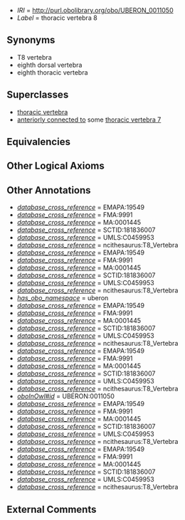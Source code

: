  * *IRI* = http://purl.obolibrary.org/obo/UBERON_0011050
 * *Label* = thoracic vertebra 8

## Synonyms

 * T8 vertebra
 * eighth dorsal vertebra
 * eighth thoracic vertebra

## Superclasses

 * [thoracic vertebra](../../UBERON/47/UBERON_0002347.md)
 * [anteriorly connected to](../../core#anteriorly/to/core#anteriorly_connected_to.md) some [thoracic vertebra 7](../../UBERON/32/UBERON_0004632.md)

## Equivalencies


## Other Logical Axioms


## Other Annotations

 * *[database_cross_reference](../../ef/oboInOwl#hasDbXref.md)* = EMAPA:19549
 * *[database_cross_reference](../../ef/oboInOwl#hasDbXref.md)* = FMA:9991
 * *[database_cross_reference](../../ef/oboInOwl#hasDbXref.md)* = MA:0001445
 * *[database_cross_reference](../../ef/oboInOwl#hasDbXref.md)* = SCTID:181836007
 * *[database_cross_reference](../../ef/oboInOwl#hasDbXref.md)* = UMLS:C0459953
 * *[database_cross_reference](../../ef/oboInOwl#hasDbXref.md)* = ncithesaurus:T8_Vertebra
 * *[database_cross_reference](../../ef/oboInOwl#hasDbXref.md)* = EMAPA:19549
 * *[database_cross_reference](../../ef/oboInOwl#hasDbXref.md)* = FMA:9991
 * *[database_cross_reference](../../ef/oboInOwl#hasDbXref.md)* = MA:0001445
 * *[database_cross_reference](../../ef/oboInOwl#hasDbXref.md)* = SCTID:181836007
 * *[database_cross_reference](../../ef/oboInOwl#hasDbXref.md)* = UMLS:C0459953
 * *[database_cross_reference](../../ef/oboInOwl#hasDbXref.md)* = ncithesaurus:T8_Vertebra
 * *[has_obo_namespace](../../ce/oboInOwl#hasOBONamespace.md)* = uberon
 * *[database_cross_reference](../../ef/oboInOwl#hasDbXref.md)* = EMAPA:19549
 * *[database_cross_reference](../../ef/oboInOwl#hasDbXref.md)* = FMA:9991
 * *[database_cross_reference](../../ef/oboInOwl#hasDbXref.md)* = MA:0001445
 * *[database_cross_reference](../../ef/oboInOwl#hasDbXref.md)* = SCTID:181836007
 * *[database_cross_reference](../../ef/oboInOwl#hasDbXref.md)* = UMLS:C0459953
 * *[database_cross_reference](../../ef/oboInOwl#hasDbXref.md)* = ncithesaurus:T8_Vertebra
 * *[database_cross_reference](../../ef/oboInOwl#hasDbXref.md)* = EMAPA:19549
 * *[database_cross_reference](../../ef/oboInOwl#hasDbXref.md)* = FMA:9991
 * *[database_cross_reference](../../ef/oboInOwl#hasDbXref.md)* = MA:0001445
 * *[database_cross_reference](../../ef/oboInOwl#hasDbXref.md)* = SCTID:181836007
 * *[database_cross_reference](../../ef/oboInOwl#hasDbXref.md)* = UMLS:C0459953
 * *[database_cross_reference](../../ef/oboInOwl#hasDbXref.md)* = ncithesaurus:T8_Vertebra
 * *[oboInOwl#id](../../id/oboInOwl#id.md)* = UBERON:0011050
 * *[database_cross_reference](../../ef/oboInOwl#hasDbXref.md)* = EMAPA:19549
 * *[database_cross_reference](../../ef/oboInOwl#hasDbXref.md)* = FMA:9991
 * *[database_cross_reference](../../ef/oboInOwl#hasDbXref.md)* = MA:0001445
 * *[database_cross_reference](../../ef/oboInOwl#hasDbXref.md)* = SCTID:181836007
 * *[database_cross_reference](../../ef/oboInOwl#hasDbXref.md)* = UMLS:C0459953
 * *[database_cross_reference](../../ef/oboInOwl#hasDbXref.md)* = ncithesaurus:T8_Vertebra
 * *[database_cross_reference](../../ef/oboInOwl#hasDbXref.md)* = EMAPA:19549
 * *[database_cross_reference](../../ef/oboInOwl#hasDbXref.md)* = FMA:9991
 * *[database_cross_reference](../../ef/oboInOwl#hasDbXref.md)* = MA:0001445
 * *[database_cross_reference](../../ef/oboInOwl#hasDbXref.md)* = SCTID:181836007
 * *[database_cross_reference](../../ef/oboInOwl#hasDbXref.md)* = UMLS:C0459953
 * *[database_cross_reference](../../ef/oboInOwl#hasDbXref.md)* = ncithesaurus:T8_Vertebra

## External Comments

